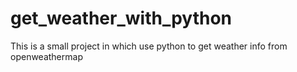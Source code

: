 # get_weather_with_python
This is a small project in which use python to get weather info from openweathermap
